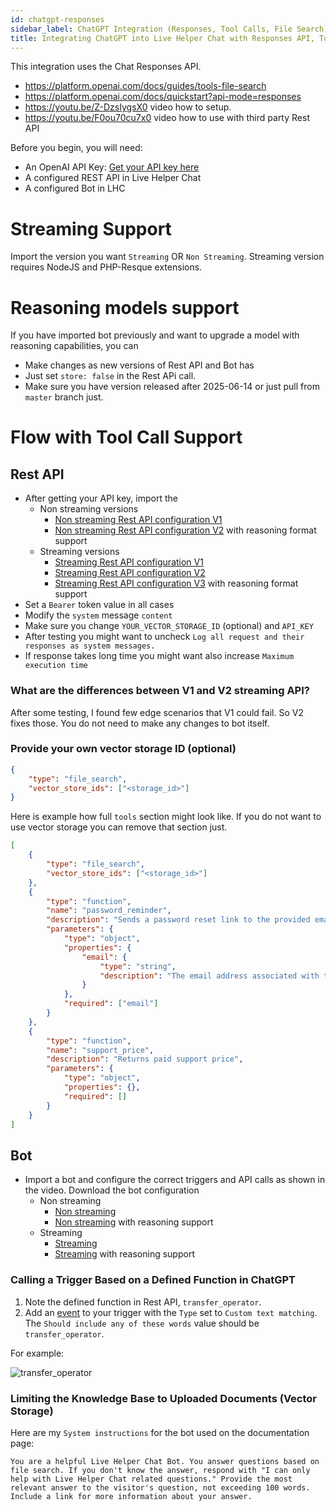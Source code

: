 ```yaml
---
id: chatgpt-responses
sidebar_label: ChatGPT Integration (Responses, Tool Calls, File Search)
title: Integrating ChatGPT into Live Helper Chat with Responses API, Tool Calls, File Search Support
---
```


This integration uses the Chat Responses API.

* https://platform.openai.com/docs/guides/tools-file-search
* https://platform.openai.com/docs/quickstart?api-mode=responses
* https://youtu.be/Z-DzsIygsX0 video how to setup.
* https://youtu.be/F0ou70cu7x0 video how to use with third party Rest API

Before you begin, you will need:

* An OpenAI API Key: [Get your API key here](https://platform.openai.com/api-keys)
* A configured REST API in Live Helper Chat
* A configured Bot in LHC

# Streaming Support

Import the version you want `Streaming` OR `Non Streaming`. Streaming version requires NodeJS and PHP-Resque extensions.

# Reasoning models support

If you have imported bot previously and want to upgrade a model with reasoning capabilities, you can

* Make changes as new versions of Rest API and Bot has
* Just set `store: false` in the Rest APi call.
* Make sure you have version released after 2025-06-14 or just pull from `master` branch just.

# Flow with Tool Call Support

## Rest API

* After getting your API key, import the 
  * Non streaming versions
    * [Non streaming Rest API configuration V1](/img/bot/chatgpt/chatgpt-response.json)
    * [Non streaming Rest API configuration V2](/img/bot/chatgpt/cahtgpt-response-reasoning-rest-api.json) with reasoning format support
  * Streaming versions
    * [Streaming Rest API configuration V1](/img/bot/chatgpt/chatgpt-response-stream-api.json)
    * [Streaming Rest API configuration V2](/img/bot/chatgpt/chatgpt-response-stream-api-v2.json) 
    * [Streaming Rest API configuration V3](/img/bot/chatgpt/cahtgpt-response-reasoning-stream-rest-api.json) with reasoning format support
* Set a `Bearer` token value in all cases
* Modify the `system` message `content`
* Make sure you change `YOUR_VECTOR_STORAGE_ID` (optional) and `API_KEY`
* After testing you might want to uncheck `Log all request and their responses as system messages.`
* If response takes long time you might want also increase `Maximum execution time`

### What are the differences between V1 and V2 streaming API?

After some testing, I found few edge scenarios that V1 could fail. So V2 fixes those. You do not need to make any changes to bot itself.

### Provide your own vector storage ID (optional)

```json
{
    "type": "file_search",
    "vector_store_ids": ["<storage_id>"]
}
```

Here is example how full `tools` section might look like. If you do not want to use vector storage you can remove that section just.

```json
[
    {
        "type": "file_search",
        "vector_store_ids": ["<storage_id>"]
    },
    {
        "type": "function",
        "name": "password_reminder",
        "description": "Sends a password reset link to the provided email address.",
        "parameters": {
            "type": "object",
            "properties": {
                "email": {
                    "type": "string",
                    "description": "The email address associated with the account."
                }
            },
            "required": ["email"]
        }
    },
    {
        "type": "function",
        "name": "support_price",
        "description": "Returns paid support price",
        "parameters": {
            "type": "object",
            "properties": {},
            "required": []
        }
    }
]
```

## Bot

* Import a bot and configure the correct triggers and API calls as shown in the video. Download the bot configuration 
  * Non streaming
    * [Non streaming](/img/bot/chatgpt/chatgpt-response-bot.json)
    * [Non streaming](/img/bot/chatgpt/chatgpt-response-reasoning-bot.json) with reasoning support
  * Streaming
    * [Streaming](/img/bot/chatgpt/chatgpt-response-bot-stream.json)
    * [Streaming](/img/bot/chatgpt/chatgpt-response-reasoning-bot-stream.json) with reasoning support

### Calling a Trigger Based on a Defined Function in ChatGPT

1. Note the defined function in Rest API, `transfer_operator`.
2. Add an [event](bot/triggers.md) to your trigger with the `Type` set to `Custom text matching`. The `Should include any of these words` value should be `transfer_operator`.

For example:

![transfer_operator](/img/bot/transfer-event.png)

### Limiting the Knowledge Base to Uploaded Documents (Vector Storage)

Here are my `System instructions` for the bot used on the documentation page:

```
You are a helpful Live Helper Chat Bot. You answer questions based on file search. If you don't know the answer, respond with "I can only help with Live Helper Chat related questions." Provide the most relevant answer to the visitor's question, not exceeding 100 words. Include a link for more information about your answer.
```
